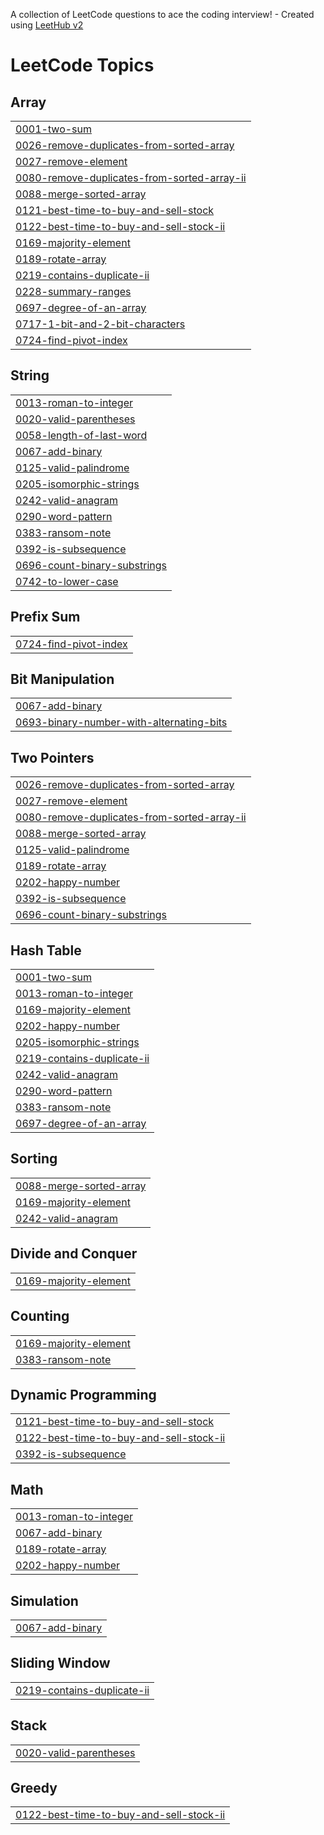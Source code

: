 A collection of LeetCode questions to ace the coding interview! - Created using [LeetHub v2](https://github.com/arunbhardwaj/LeetHub-2.0)
<!---LeetCode Topics Start-->
# LeetCode Topics
## Array
|  |
| ------- |
| [0001-two-sum](https://github.com/Jaswinmohan/CodeChallengesHub/tree/master/0001-two-sum) |
| [0026-remove-duplicates-from-sorted-array](https://github.com/Jaswinmohan/CodeChallengesHub/tree/master/0026-remove-duplicates-from-sorted-array) |
| [0027-remove-element](https://github.com/Jaswinmohan/CodeChallengesHub/tree/master/0027-remove-element) |
| [0080-remove-duplicates-from-sorted-array-ii](https://github.com/Jaswinmohan/CodeChallengesHub/tree/master/0080-remove-duplicates-from-sorted-array-ii) |
| [0088-merge-sorted-array](https://github.com/Jaswinmohan/CodeChallengesHub/tree/master/0088-merge-sorted-array) |
| [0121-best-time-to-buy-and-sell-stock](https://github.com/Jaswinmohan/CodeChallengesHub/tree/master/0121-best-time-to-buy-and-sell-stock) |
| [0122-best-time-to-buy-and-sell-stock-ii](https://github.com/Jaswinmohan/CodeChallengesHub/tree/master/0122-best-time-to-buy-and-sell-stock-ii) |
| [0169-majority-element](https://github.com/Jaswinmohan/CodeChallengesHub/tree/master/0169-majority-element) |
| [0189-rotate-array](https://github.com/Jaswinmohan/CodeChallengesHub/tree/master/0189-rotate-array) |
| [0219-contains-duplicate-ii](https://github.com/Jaswinmohan/CodeChallengesHub/tree/master/0219-contains-duplicate-ii) |
| [0228-summary-ranges](https://github.com/Jaswinmohan/CodeChallengesHub/tree/master/0228-summary-ranges) |
| [0697-degree-of-an-array](https://github.com/Jaswinmohan/CodeChallengesHub/tree/master/0697-degree-of-an-array) |
| [0717-1-bit-and-2-bit-characters](https://github.com/Jaswinmohan/CodeChallengesHub/tree/master/0717-1-bit-and-2-bit-characters) |
| [0724-find-pivot-index](https://github.com/Jaswinmohan/CodeChallengesHub/tree/master/0724-find-pivot-index) |
## String
|  |
| ------- |
| [0013-roman-to-integer](https://github.com/Jaswinmohan/CodeChallengesHub/tree/master/0013-roman-to-integer) |
| [0020-valid-parentheses](https://github.com/Jaswinmohan/CodeChallengesHub/tree/master/0020-valid-parentheses) |
| [0058-length-of-last-word](https://github.com/Jaswinmohan/CodeChallengesHub/tree/master/0058-length-of-last-word) |
| [0067-add-binary](https://github.com/Jaswinmohan/CodeChallengesHub/tree/master/0067-add-binary) |
| [0125-valid-palindrome](https://github.com/Jaswinmohan/CodeChallengesHub/tree/master/0125-valid-palindrome) |
| [0205-isomorphic-strings](https://github.com/Jaswinmohan/CodeChallengesHub/tree/master/0205-isomorphic-strings) |
| [0242-valid-anagram](https://github.com/Jaswinmohan/CodeChallengesHub/tree/master/0242-valid-anagram) |
| [0290-word-pattern](https://github.com/Jaswinmohan/CodeChallengesHub/tree/master/0290-word-pattern) |
| [0383-ransom-note](https://github.com/Jaswinmohan/CodeChallengesHub/tree/master/0383-ransom-note) |
| [0392-is-subsequence](https://github.com/Jaswinmohan/CodeChallengesHub/tree/master/0392-is-subsequence) |
| [0696-count-binary-substrings](https://github.com/Jaswinmohan/CodeChallengesHub/tree/master/0696-count-binary-substrings) |
| [0742-to-lower-case](https://github.com/Jaswinmohan/CodeChallengesHub/tree/master/0742-to-lower-case) |
## Prefix Sum
|  |
| ------- |
| [0724-find-pivot-index](https://github.com/Jaswinmohan/CodeChallengesHub/tree/master/0724-find-pivot-index) |
## Bit Manipulation
|  |
| ------- |
| [0067-add-binary](https://github.com/Jaswinmohan/CodeChallengesHub/tree/master/0067-add-binary) |
| [0693-binary-number-with-alternating-bits](https://github.com/Jaswinmohan/CodeChallengesHub/tree/master/0693-binary-number-with-alternating-bits) |
## Two Pointers
|  |
| ------- |
| [0026-remove-duplicates-from-sorted-array](https://github.com/Jaswinmohan/CodeChallengesHub/tree/master/0026-remove-duplicates-from-sorted-array) |
| [0027-remove-element](https://github.com/Jaswinmohan/CodeChallengesHub/tree/master/0027-remove-element) |
| [0080-remove-duplicates-from-sorted-array-ii](https://github.com/Jaswinmohan/CodeChallengesHub/tree/master/0080-remove-duplicates-from-sorted-array-ii) |
| [0088-merge-sorted-array](https://github.com/Jaswinmohan/CodeChallengesHub/tree/master/0088-merge-sorted-array) |
| [0125-valid-palindrome](https://github.com/Jaswinmohan/CodeChallengesHub/tree/master/0125-valid-palindrome) |
| [0189-rotate-array](https://github.com/Jaswinmohan/CodeChallengesHub/tree/master/0189-rotate-array) |
| [0202-happy-number](https://github.com/Jaswinmohan/CodeChallengesHub/tree/master/0202-happy-number) |
| [0392-is-subsequence](https://github.com/Jaswinmohan/CodeChallengesHub/tree/master/0392-is-subsequence) |
| [0696-count-binary-substrings](https://github.com/Jaswinmohan/CodeChallengesHub/tree/master/0696-count-binary-substrings) |
## Hash Table
|  |
| ------- |
| [0001-two-sum](https://github.com/Jaswinmohan/CodeChallengesHub/tree/master/0001-two-sum) |
| [0013-roman-to-integer](https://github.com/Jaswinmohan/CodeChallengesHub/tree/master/0013-roman-to-integer) |
| [0169-majority-element](https://github.com/Jaswinmohan/CodeChallengesHub/tree/master/0169-majority-element) |
| [0202-happy-number](https://github.com/Jaswinmohan/CodeChallengesHub/tree/master/0202-happy-number) |
| [0205-isomorphic-strings](https://github.com/Jaswinmohan/CodeChallengesHub/tree/master/0205-isomorphic-strings) |
| [0219-contains-duplicate-ii](https://github.com/Jaswinmohan/CodeChallengesHub/tree/master/0219-contains-duplicate-ii) |
| [0242-valid-anagram](https://github.com/Jaswinmohan/CodeChallengesHub/tree/master/0242-valid-anagram) |
| [0290-word-pattern](https://github.com/Jaswinmohan/CodeChallengesHub/tree/master/0290-word-pattern) |
| [0383-ransom-note](https://github.com/Jaswinmohan/CodeChallengesHub/tree/master/0383-ransom-note) |
| [0697-degree-of-an-array](https://github.com/Jaswinmohan/CodeChallengesHub/tree/master/0697-degree-of-an-array) |
## Sorting
|  |
| ------- |
| [0088-merge-sorted-array](https://github.com/Jaswinmohan/CodeChallengesHub/tree/master/0088-merge-sorted-array) |
| [0169-majority-element](https://github.com/Jaswinmohan/CodeChallengesHub/tree/master/0169-majority-element) |
| [0242-valid-anagram](https://github.com/Jaswinmohan/CodeChallengesHub/tree/master/0242-valid-anagram) |
## Divide and Conquer
|  |
| ------- |
| [0169-majority-element](https://github.com/Jaswinmohan/CodeChallengesHub/tree/master/0169-majority-element) |
## Counting
|  |
| ------- |
| [0169-majority-element](https://github.com/Jaswinmohan/CodeChallengesHub/tree/master/0169-majority-element) |
| [0383-ransom-note](https://github.com/Jaswinmohan/CodeChallengesHub/tree/master/0383-ransom-note) |
## Dynamic Programming
|  |
| ------- |
| [0121-best-time-to-buy-and-sell-stock](https://github.com/Jaswinmohan/CodeChallengesHub/tree/master/0121-best-time-to-buy-and-sell-stock) |
| [0122-best-time-to-buy-and-sell-stock-ii](https://github.com/Jaswinmohan/CodeChallengesHub/tree/master/0122-best-time-to-buy-and-sell-stock-ii) |
| [0392-is-subsequence](https://github.com/Jaswinmohan/CodeChallengesHub/tree/master/0392-is-subsequence) |
## Math
|  |
| ------- |
| [0013-roman-to-integer](https://github.com/Jaswinmohan/CodeChallengesHub/tree/master/0013-roman-to-integer) |
| [0067-add-binary](https://github.com/Jaswinmohan/CodeChallengesHub/tree/master/0067-add-binary) |
| [0189-rotate-array](https://github.com/Jaswinmohan/CodeChallengesHub/tree/master/0189-rotate-array) |
| [0202-happy-number](https://github.com/Jaswinmohan/CodeChallengesHub/tree/master/0202-happy-number) |
## Simulation
|  |
| ------- |
| [0067-add-binary](https://github.com/Jaswinmohan/CodeChallengesHub/tree/master/0067-add-binary) |
## Sliding Window
|  |
| ------- |
| [0219-contains-duplicate-ii](https://github.com/Jaswinmohan/CodeChallengesHub/tree/master/0219-contains-duplicate-ii) |
## Stack
|  |
| ------- |
| [0020-valid-parentheses](https://github.com/Jaswinmohan/CodeChallengesHub/tree/master/0020-valid-parentheses) |
## Greedy
|  |
| ------- |
| [0122-best-time-to-buy-and-sell-stock-ii](https://github.com/Jaswinmohan/CodeChallengesHub/tree/master/0122-best-time-to-buy-and-sell-stock-ii) |
<!---LeetCode Topics End-->